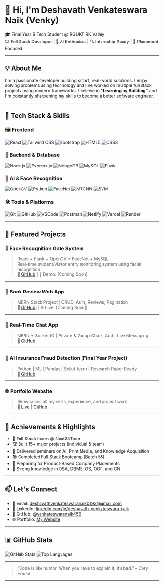 # 👋 Hi, I'm Deshavath Venkateswara Naik (Venky)

🎓 Final Year B.Tech Student @ RGUKT RK Valley  
💻 Full Stack Developer | 🤖 AI Enthusiast | 🔍 Internship Ready | 🚀 Placement Focused

---

## 💡 About Me

I'm a passionate developer building smart, real-world solutions. I enjoy solving problems using technology and I've worked on multiple full stack projects using modern frameworks. I believe in **"Learning by Building"** and I'm constantly sharpening my skills to become a better software engineer.

---

## 🚀 Tech Stack & Skills

### 🖼️ Frontend
![React](https://img.shields.io/badge/-React-61DAFB?style=for-the-badge&logo=react&logoColor=black)
![Tailwind CSS](https://img.shields.io/badge/-TailwindCSS-38B2AC?style=for-the-badge&logo=tailwind-css&logoColor=white)
![Bootstrap](https://img.shields.io/badge/-Bootstrap-563D7C?style=for-the-badge&logo=bootstrap)
![HTML5](https://img.shields.io/badge/-HTML5-E34F26?style=for-the-badge&logo=html5&logoColor=white)
![CSS3](https://img.shields.io/badge/-CSS3-1572B6?style=for-the-badge&logo=css3)

### 🧩 Backend & Database
![Node.js](https://img.shields.io/badge/-Node.js-339933?style=for-the-badge&logo=node.js)
![Express.js](https://img.shields.io/badge/-Express.js-000000?style=for-the-badge&logo=express&logoColor=white)
![MongoDB](https://img.shields.io/badge/-MongoDB-47A248?style=for-the-badge&logo=mongodb)
![MySQL](https://img.shields.io/badge/-MySQL-005C84?style=for-the-badge&logo=mysql)
![Flask](https://img.shields.io/badge/-Flask-000000?style=for-the-badge&logo=flask)

### 🤖 AI & Face Recognition
![OpenCV](https://img.shields.io/badge/-OpenCV-5C3EE8?style=for-the-badge&logo=opencv&logoColor=white)
![Python](https://img.shields.io/badge/-Python-3776AB?style=for-the-badge&logo=python)
![FaceNet](https://img.shields.io/badge/-FaceNet-FF4088?style=for-the-badge)
![MTCNN](https://img.shields.io/badge/-MTCNN-00BFA5?style=for-the-badge)
![SVM](https://img.shields.io/badge/-SVM-2196F3?style=for-the-badge)

### 🛠️ Tools & Platforms
![Git](https://img.shields.io/badge/-Git-F05032?style=for-the-badge&logo=git)
![GitHub](https://img.shields.io/badge/-GitHub-181717?style=for-the-badge&logo=github)
![VSCode](https://img.shields.io/badge/-VSCode-007ACC?style=for-the-badge&logo=visual-studio-code)
![Postman](https://img.shields.io/badge/-Postman-FF6C37?style=for-the-badge&logo=postman)
![Netlify](https://img.shields.io/badge/-Netlify-00C7B7?style=for-the-badge&logo=netlify)
![Vercel](https://img.shields.io/badge/-Vercel-000000?style=for-the-badge&logo=vercel)
![Render](https://img.shields.io/badge/-Render-2F80ED?style=for-the-badge)

---

## 📌 Featured Projects

### 🔐 Face Recognition Gate System
> React + Flask + OpenCV + FaceNet + MySQL  
> Real-time student/visitor entry monitoring system using facial recognition  
🔗 [GitHub](https://github.com/Deshavath-Venkateswara-Naik/Face-Recognition-and-Report-generation) | 🎥 Demo: [Coming Soon]

---

### 📖 Book Review Web App
> MERN Stack Project | CRUD, Auth, Reviews, Pagination  
🔗 [GitHub](https://github.com/Deshavath-Venkateswara-Naik/Book-Review)) | 🌐 Live: [Coming Soon]) 

---

### 💬 Real-Time Chat App
> MERN + Socket.IO | Private & Group Chats, Auth, Live Messaging  
🔗 [GitHub](https://github.com/Deshavath-Venkateswara-Naik/DevTinderr)

---

### 🧠 AI Insurance Fraud Detection (Final Year Project)
> Python | ML | Pandas | Scikit-learn | Research Paper Ready  
🔗 [GitHub](https://github.com/github.com/Deshavath-Venkateswara-Naikk/insurance-fraud-detection)

---

### 🌐 Portfolio Website
> Showcasing all my skills, experience, and project work  
🔗 [Live](https://portfolio-three-indol-xjchcv3wcy.vercel.app/) | [GitHub](https://github.com/Deshavath-Venkateswara-Naik/portfolio)

---

## 🧠 Achievements & Highlights

- 🌟 Full Stack Intern @ Next24Tech
- 🏆 Built 15+ major projects (individual & team)
- 🎤 Delivered seminars on AI, Print Media, and Knowledge Acquisition
- 📚 Completed Full Stack Bootcamp (Batch 55)
- 🧩 Preparing for Product-Based Company Placements
- 🧠 Strong knowledge in DSA, DBMS, OS, OOP, and CN

---

## 📫 Let's Connect

- 📧 Email: deshavathvenkateswaranaik0193@gmail.com
- 💼 LinkedIn: [linkedin.com/in/deshavath-venkateswara-naik](https://www.linkedin.com/in/deshavath-venkateswara-naik)
- 🐙 GitHub: [@venkateswaranaik456](https://github.com/github.com/deshavath-venkateswara-naik)
- 🌐 Portfolio: [My Website](https://portfolio-three-indol-xjchcv3wcy.vercel.app/)

---

## 📊 GitHub Stats

![GitHub Stats](https://github-readme-stats.vercel.app/api?username=venkateswaranaik456&show_icons=true&theme=radical)
![Top Languages](https://github-readme-stats.vercel.app/api/top-langs/?username=venkateswaranaik456&layout=compact&theme=radical)

---

> “Code is like humor. When you have to explain it, it’s bad.” – Cory House

---
